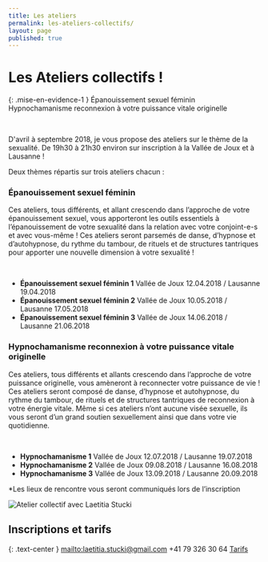 ```yaml
---
title: Les ateliers
permalink: les-ateliers-collectifs/
layout: page
published: true
---
```

# Les Ateliers collectifs !

{: .mise-en-evidence-1 } 
Épanouissement sexuel féminin 
<i class="fa fa-envira" aria-hidden="true"></i> 
Hypnochamanisme reconnexion à votre puissance vitale originelle 
<i class="fa fa-envira" aria-hidden="true"></i> 

<br/>

D'avril à septembre 2018, je vous propose des ateliers sur le thème de la sexualité. De 19h30 à 21h30 environ sur inscription à la Vallée de Joux et à Lausanne ! 

Deux thèmes répartis sur trois ateliers chacun :


### Épanouissement sexuel féminin 


Ces ateliers, tous différents, et allant crescendo dans l’approche de votre épanouissement sexuel, vous apporteront les outils essentiels à l’épanouissement de votre sexualité dans la relation avec votre conjoint-e-s et avec vous-même ! Ces ateliers seront parsemés de danse, d’hypnose et d’autohypnose, du rythme du tambour, de rituels et de structures tantriques pour apporter une nouvelle dimension à votre sexualité !

<br/>

- <b>Épanouissement sexuel féminin 1</b>
Vallée de Joux 12.04.2018 / Lausanne 19.04.2018
- <b>Épanouissement sexuel féminin 2</b>
Vallée de Joux 10.05.2018 / Lausanne 17.05.2018
- <b>Épanouissement sexuel féminin 3</b>
Vallée de Joux 14.06.2018 / Lausanne 21.06.2018


### Hypnochamanisme reconnexion à votre puissance vitale originelle


Ces ateliers, tous différents et allants crescendo dans l’approche de votre puissance originelle, vous amèneront à reconnecter votre puissance de vie ! Ces ateliers seront composé de danse, d’hypnose et autohypnose, du rythme du tambour, de rituels et de structures tantriques de reconnexion à votre énergie vitale. Même si ces ateliers n’ont aucune visée sexuelle, ils vous seront d’un grand soutien sexuellement ainsi que dans votre vie quotidienne.

<br/>

- <b>Hypnochamanisme 1</b>
Vallée de Joux 12.07.2018 / Lausanne 19.07.2018
- <b>Hypnochamanisme 2</b>
Vallée de Joux 09.08.2018 / Lausanne 16.08.2018
- <b>Hypnochamanisme 3</b>
Vallée de Joux 13.09.2018 / Lausanne 20.09.2018


*Les lieux de rencontre vous seront communiqués lors de l’inscription

![Atelier collectif avec Laetitia Stucki](../images/hypnochamanisme.JPG)

## Inscriptions et tarifs

{: .text-center }
<mailto:laetitia.stucki@gmail.com>
<i class="fa fa-mobile"></i> +41 79 326 30 64
[Tarifs](http://sacree-sexualite.org/tarifs/)

<!--
# Les nouveautés 2018 pour&nbsp;vous !

## 3 ateliers collectifs en soirée à la Vallée de Joux et à Lausanne!

- **Avril à juin 3 ateliers "Épanouissement sexuel pour les femmes"**

*Un descriptif plus précis sera disponible très prochainement sur ce site, avec les dates, les tarifs attractifs et l'explicatif de chaque atelier. Chaque atelier sera différent pour mettre à votre disposition un maximum de connaissances. D'ici là vous pouvez me contacter pour de plus amples informations.*


## Atelier "Augmentez votre plaisir sexuel"

Il me tient particulièrement à cœur de transmettre des techniques et méthodes simples d’autohypnose que vous pourrez utiliser facilement par vous-même et pour votre mieux-être. J’ai donc mis sur pieds cet atelier de 1 h 30.

Cet atelier est composé :
•D’une explication de ce qu’est l’état d’hypnose
•De l’apprentissage d’une technique pour entrer en autohypnose
•De l’apprentissage d’un protocole vous permettant de travailler de manière ciblée sur le sujet de l’atelier
•D’un support de cours

Cet atelier se déroule sur rendez-vous à l’une de mes salles de soins, en individuel et jusqu’à 4 personnes.

Au plaisir de vous y rencontrer !
-->